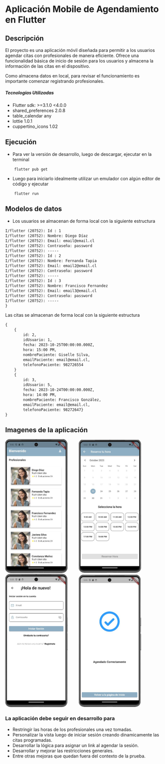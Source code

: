 # Aplicación Mobile de Agendamiento en Flutter

## Descripción

El proyecto es una aplicación móvil diseñada para permitir a los usuarios agendar citas con profesionales de manera eficiente. Ofrece una funcionalidad básica de inicio de sesión para los usuarios y almacena la información de las citas en el dispositivo.

Como almacena datos en local, para revisar el funcionamiento es importante comenzar registrando profesionales.

##### Tecnologías Utilizadas
- Flutter sdk: >=3.1.0 <4.0.0
- shared_preferences 2.0.8
- table_calendar any
- lottie 1.0.1
- cuppertino_icons 1.02

## Ejecución

- Para ver la versión de desarrollo, luego de descargar, ejecutar en la terminal

```
    flutter pub get
```
- Luego para iniciarlo idealmente utilizar un emulador con algún editor de código y ejecutar
```
    flutter run
```

## Modelos de datos

- Los usuarios se almacenan de forma local con la siguiente estructura

```
I/flutter (20752): Id : 1
I/flutter (20752): Nombre: Diego Díaz
I/flutter (20752): Email: email@email.cl
I/flutter (20752): Contraseña: password
I/flutter (20752): -----
I/flutter (20752): Id : 2
I/flutter (20752): Nombre: Fernanda Tapia
I/flutter (20752): Email: email2@email.cl
I/flutter (20752): Contraseña: password
I/flutter (20752): -----
I/flutter (20752): Id : 3
I/flutter (20752): Nombre: Francisco Fernandez
I/flutter (20752): Email: email3@email.cl
I/flutter (20752): Contraseña: password
I/flutter (20752): -----
}
```

Las citas se almacenan de forma local con la siguiente estructura
```
{
    {
        id: 2, 
        idUsuario: 1, 
        fecha: 2023-10-25T00:00:00.000Z, 
        hora: 15:00 PM, 
        nombrePaciente: Giselle Silva, 
        emailPaciente: email@email.cl, 
        telefonoPaciente: 982726554
    }
    {
        id: 3, 
        idUsuario: 5, 
        fecha: 2023-10-24T00:00:00.000Z, 
        hora: 14:00 PM, 
        nombrePaciente: Francisco González, 
        emailPaciente: email@email.cl, 
        telefonoPaciente: 98272647}
}
```
## Imagenes de la aplicación

<img src="https://raw.githubusercontent.com/Dieego533/app-agenda-flutter/master/assets/images/1.JPG" width="200" /> &emsp;&emsp; <img src="https://raw.githubusercontent.com/Dieego533/app-agenda-flutter/master/assets/images/2.JPG" width="200" /> &emsp;&emsp; <img src="https://raw.githubusercontent.com/Dieego533/app-agenda-flutter/master/assets/images/5.JPG" width="200" /> &emsp;&emsp; <img src="https://raw.githubusercontent.com/Dieego533/app-agenda-flutter/master/assets/images/4.JPG" width="200" />





### La aplicación debe seguir en desarrollo para 
- Restringir las horas de los profesionales una vez tomadas.
- Personalizar la vista luego de iniciar sesión creando dinamicamente las citas programadas.
- Desarrollar la lógica para asignar un link al agendar la sesión.
- Desarrollar y mejorar las restricciones generales.
- Entre otras mejoras que quedan fuera del contexto de la prueba.
